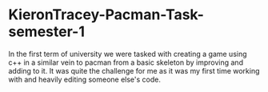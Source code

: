 # KieronTracey-Pacman-Task-semester-1

In the first term of university we were tasked with creating a game using c++ in a similar vein to pacman from a basic skeleton by improving and adding to it. It was quite the challenge for me as it was my first time working with and heavily editing someone else's code.

